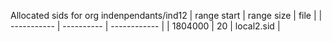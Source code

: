 Allocated sids for org indenpendants/ind12
| range start | range size | file |
| ----------- | ---------- | ------------ |
| 1804000 | 20 | local2.sid |
